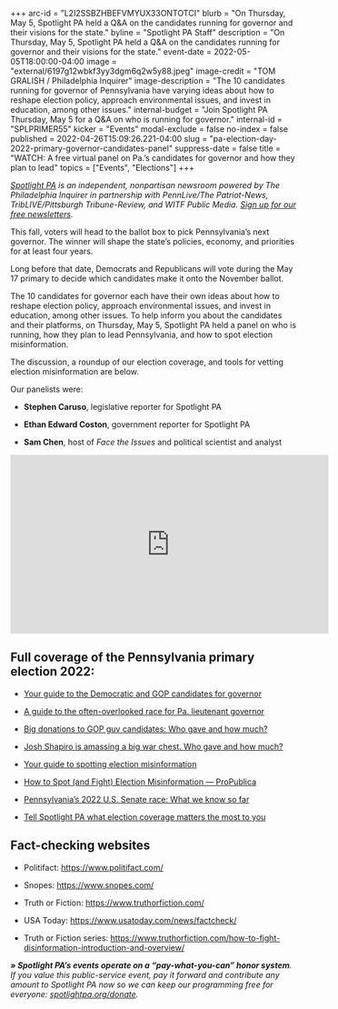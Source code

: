 +++
arc-id = "L2I2SSBZHBEFVMYUX33ONTOTCI"
blurb = "On Thursday, May 5, Spotlight PA held a Q&A on the candidates running for governor and their visions for the state."
byline = "Spotlight PA Staff"
description = "On Thursday, May 5, Spotlight PA held a Q&A on the candidates running for governor and their visions for the state."
event-date = 2022-05-05T18:00:00-04:00
image = "external/6197g12wbkf3yy3dgm6q2w5y88.jpeg"
image-credit = "TOM GRALISH / Philadelphia Inquirer"
image-description = "The 10 candidates running for governor of Pennsylvania have varying ideas about how to reshape election policy, approach environmental issues, and invest in education, among other issues."
internal-budget = "Join Spotlight PA Thursday, May 5 for a Q&A on who is running for governor."
internal-id = "SPLPRIMER55"
kicker = "Events"
modal-exclude = false
no-index = false
published = 2022-04-26T15:09:26.221-04:00
slug = "pa-election-day-2022-primary-governor-candidates-panel"
suppress-date = false
title = "WATCH: A free virtual panel on Pa.’s candidates for governor and how they plan to lead"
topics = ["Events", "Elections"]
+++

<a href="https://lesspage.com/"><i>Spotlight PA</i></a><i> is an independent, nonpartisan newsroom powered by The Philadelphia Inquirer in partnership with PennLive/The Patriot-News, TribLIVE/Pittsburgh Tribune-Review, and WITF Public Media. </i><a href="https://lesspage.com/newsletters"><i>Sign up for our free newsletters</i></a><i>.</i>

This fall, voters will head to the ballot box to pick Pennsylvania’s next governor. The winner will shape the state’s policies, economy, and priorities for at least four years.

Long before that date, Democrats and Republicans will vote during the May 17 primary to decide which candidates make it onto the November ballot.

The 10 candidates for governor each have their own ideas about how to reshape election policy, approach environmental issues, and invest in education, among other issues. To help inform you about the candidates and their platforms, on Thursday, May 5, Spotlight PA held a panel on who is running, how they plan to lead Pennsylvania, and how to spot election misinformation. 

The discussion, a roundup of our election coverage, and tools for vetting election misinformation are below.

Our panelists were:

- <b>Stephen Caruso</b>, legislative reporter for Spotlight PA

- <b>Ethan Edward Coston</b>, government reporter for Spotlight PA

- <b>Sam Chen</b>, host of <i>Face the Issues</i> and political scientist and analyst

<iframe width="560" height="315" src="https://www.youtube.com/embed/8GTO0oOBb0E" title="YouTube video player" frameborder="0" allow="accelerometer; autoplay; clipboard-write; encrypted-media; gyroscope; picture-in-picture" allowfullscreen></iframe>

## <b>Full coverage of the Pennsylvania primary election 2022:</b>

- <a href="https://lesspage.com/news/2022/04/pa-primary-governor-election-2022-candidates-guide/">Your guide to the Democratic and GOP candidates for governor</a>

- <a href="https://lesspage.com/news/2022/04/pennsylvania-lieutenant-governor-2022-election-guide/">A guide to the often-overlooked race for Pa. lieutenant governor</a>

- <a href="https://lesspage.com/news/2022/04/pa-primary-governor-election-2022-candidates-fundraising-donations/">Big donations to GOP guv candidates: Who gave and how much?</a>

- <a href="https://lesspage.com/news/2022/04/pa-election-day-2022-primary-josh-shapiro-fundraising/">Josh Shapiro is amassing a big war chest. Who gave and how much?</a>

- <a href="https://lesspage.com/newsletters/investigator/apr-28-your-guide-to-spotting-election-misinformation/">Your guide to spotting election misinformation</a>

- <a href="https://www.propublica.org/article/how-to-spot-and-fight-election-misinformation">How to Spot (and Fight) Election Misinformation — ProPublica</a>

- <a href="https://lesspage.com/news/2021/07/pa-2022-senate-race-candidates/">Pennsylvania’s 2022 U.S. Senate race: What we know so far</a>

- <a href="https://lesspage.com/news/2022/02/pennsylvania-election-2022-questions-answers/">Tell Spotlight PA what election coverage matters the most to you</a>

## Fact-checking websites

- Politifact: <a href="https://www.politifact.com/">https://www.politifact.com/</a>

- Snopes: <a href="https://www.snopes.com/">https://www.snopes.com/</a>

- Truth or Fiction: <a href="https://www.truthorfiction.com/">https://www.truthorfiction.com/</a>

- USA Today: <a href="https://www.usatoday.com/news/factcheck/">https://www.usatoday.com/news/factcheck/</a>

- Truth or Fiction series: <a href="https://www.truthorfiction.com/how-to-fight-disinformation-introduction-and-overview/">https://www.truthorfiction.com/how-to-fight-disinformation-introduction-and-overview/</a>

<i><b>» Spotlight PA’s events operate on a “pay-what-you-can” honor system</b></i><i>. If you value this public-service event, pay it forward and contribute any amount to Spotlight PA now so we can keep our programming free for everyone: </i><a href="http://spotlightpa.org/donate"><i>spotlightpa.org/donate</i></a><i>.</i>

<script src="https://lesspage.com/embed.js" async></script><div data-spl-embed-version="1" data-spl-src="https://lesspage.com/embeds/donate/"></div>
